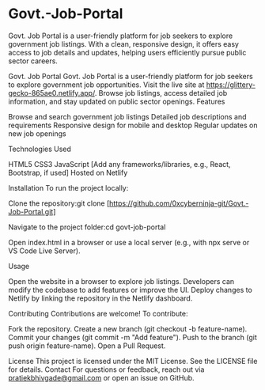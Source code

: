 # Govt.-Job-Portal
Govt. Job Portal is a user-friendly platform for job seekers to explore government job listings. With a clean, responsive design, it offers easy access to job details and updates, helping users efficiently pursue public sector careers.

Govt. Job Portal
Govt. Job Portal is a user-friendly platform for job seekers to explore government job opportunities. Visit the live site at https://glittery-gecko-865ae0.netlify.app/. Browse job listings, access detailed job information, and stay updated on public sector openings.
Features

Browse and search government job listings
Detailed job descriptions and requirements
Responsive design for mobile and desktop
Regular updates on new job openings

Technologies Used

HTML5
CSS3
JavaScript
[Add any frameworks/libraries, e.g., React, Bootstrap, if used]
Hosted on Netlify

Installation
To run the project locally:

Clone the repository:git clone [https://github.com/0xcyberninja-git/Govt.-Job-Portal.git]


Navigate to the project folder:cd govt-job-portal


Open index.html in a browser or use a local server (e.g., with npx serve or VS Code Live Server).

Usage

Open the website in a browser to explore job listings.
Developers can modify the codebase to add features or improve the UI.
Deploy changes to Netlify by linking the repository in the Netlify dashboard.

Contributing
Contributions are welcome! To contribute:

Fork the repository.
Create a new branch (git checkout -b feature-name).
Commit your changes (git commit -m "Add feature").
Push to the branch (git push origin feature-name).
Open a Pull Request.

License
This project is licensed under the MIT License. See the LICENSE file for details.
Contact
For questions or feedback, reach out via pratiekbhivgade@gmail.com or open an issue on GitHub.
